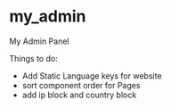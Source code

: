 # my_admin
My Admin Panel

Things to do:
- Add Static Language keys for website
- sort component order for Pages
- add ip block and country block